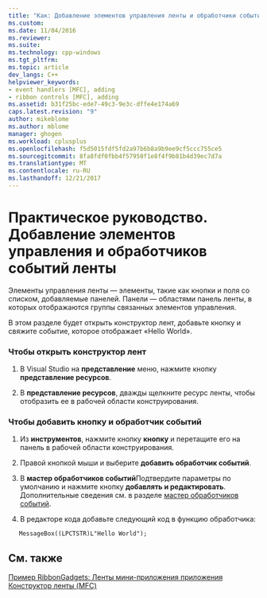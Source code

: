 ```yaml
---
title: "Как: Добавление элементов управления ленты и обработчики событий | Документы Microsoft"
ms.custom: 
ms.date: 11/04/2016
ms.reviewer: 
ms.suite: 
ms.technology: cpp-windows
ms.tgt_pltfrm: 
ms.topic: article
dev_langs: C++
helpviewer_keywords:
- event handlers [MFC], adding
- ribbon controls [MFC], adding
ms.assetid: b31f25bc-ede7-49c3-9e3c-dffe4e174a69
caps.latest.revision: "9"
author: mikeblome
ms.author: mblome
manager: ghogen
ms.workload: cplusplus
ms.openlocfilehash: f5d5015fdf5fd2a97b6b8a9b9ee9cf5ccc755ce5
ms.sourcegitcommit: 8fa8fdf0fbb4f57950f1e8f4f9b81b4d39ec7d7a
ms.translationtype: MT
ms.contentlocale: ru-RU
ms.lasthandoff: 12/21/2017
---
```

# <a name="how-to-add-ribbon-controls-and-event-handlers"></a>Практическое руководство. Добавление элементов управления и обработчиков событий ленты
Элементы управления ленты — элементы, такие как кнопки и поля со списком, добавляемые панелей. Панели — областями панель ленты, в которых отображаются группы связанных элементов управления.  
  
 В этом разделе будет открыть конструктор лент, добавьте кнопку и свяжите событие, которое отображает «Hello World».  
  
### <a name="to-open-the-ribbon-designer"></a>Чтобы открыть конструктор лент  
  
1.  В Visual Studio на **представление** меню, нажмите кнопку **представление ресурсов**.  
  
2.  В **представление ресурсов**, дважды щелкните ресурс ленты, чтобы отобразить ее в рабочей области конструирования.  
  
### <a name="to-add-a-button-and-an-event-handler"></a>Чтобы добавить кнопку и обработчик событий  
  
1.  Из **инструментов**, нажмите кнопку **кнопку** и перетащите его на панель в рабочей области конструирования.  
  
2.  Правой кнопкой мыши и выберите **добавить обработчик событий**.  
  
3.  В **мастер обработчиков событий**Подтвердите параметры по умолчанию и нажмите кнопку **добавлять и редактировать**. Дополнительные сведения см. в разделе [мастер обработчиков событий](../ide/event-handler-wizard.md).  
  
4.  В редакторе кода добавьте следующий код в функцию обработчика:  
  
 ```  
    MessageBox((LPCTSTR)L"Hello World");

 ```  
  
## <a name="see-also"></a>См. также  
 [Пример RibbonGadgets: Ленты мини-приложения приложения](../visual-cpp-samples.md)   
 [Конструктор ленты (MFC)](../mfc/ribbon-designer-mfc.md)

